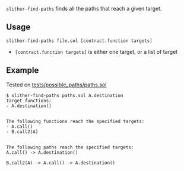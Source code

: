 `slither-find-paths` finds all the paths that reach a given target.

## Usage
```
slither-find-paths file.sol [contract.function targets]
```
- `[contract.function targets]` is either one target, or a list of target

## Example
Tested on [tests/possible_paths/paths.sol](https://github.com/trailofbits/slither/blob/master/tests/possible_paths/paths.sol)
```
$ slither-find-paths paths.sol A.destination
Target functions:
- A.destination()


The following functions reach the specified targets:
- A.call()
- B.call2(A)


The following paths reach the specified targets:
A.call() -> A.destination()

B.call2(A) -> A.call() -> A.destination()
```